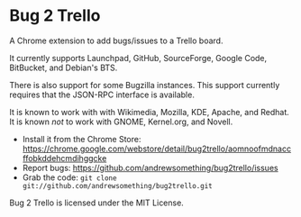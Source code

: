 Bug 2 Trello
==========

A Chrome extension to add bugs/issues to a Trello board.

It currently supports Launchpad, GitHub, SourceForge, Google Code, BitBucket, and Debian's BTS.

There is also support for some Bugzilla instances. This support currently requires that the JSON-RPC interface is available.

It is known to work with with Wikimedia, Mozilla, KDE, Apache, and Redhat.
It is known *not* to work with GNOME, Kernel.org, and Novell.

- Install it from the Chrome Store: https://chrome.google.com/webstore/detail/bug2trello/aomnoofmdnaccffobkddehcmdihggcke
- Report bugs: https://github.com/andrewsomething/bug2trello/issues
- Grab the code: `git clone git://github.com/andrewsomething/bug2trello.git`

Bug 2 Trello is licensed under the MIT License.
